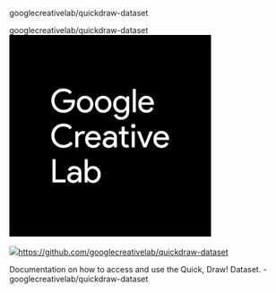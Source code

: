 googlecreativelab/quickdraw-dataset

googlecreativelab/quickdraw-dataset
![](../_resources/def22729b574cb4d9e3608adfb55bec1.png)

![](../_resources/7f969f62ee272a3be19966806fff4ad5.png)https://github.com/googlecreativelab/quickdraw-dataset

Documentation on how to access and use the Quick, Draw! Dataset. - googlecreativelab/quickdraw-dataset